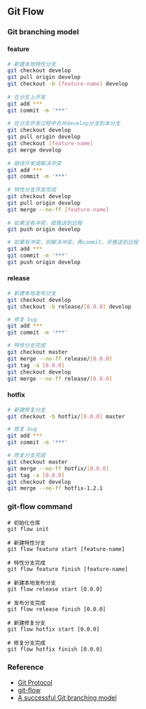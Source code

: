 ## Git Flow

### Git branching model

#### feature

```bash
# 新建本地特性分支
git checkout develop
git pull origin develop
git checkout -b [feature-name] develop
 
# 在分支上开发
git add ***
git commit -m '***'
 
# 在分支开发过程中合并develop分支到本分支
git checkout develop
git pull origin develop
git checkout [feature-name]
git merge develop
 
# 继续开发或解决冲突
git add ***
git commit -m '***'
 
# 特性分支开发完成
git checkout develop
git pull origin develop
git merge --no-ff [feature-name]
 
# 如果没有冲突，就推送到远程
git push origin develop

# 如果有冲突，则解决冲突，再commit，并推送到远程
git add ***
git commit -m '***'
git push origin develop
```

#### release

```bash
# 新建本地发布分支
git checkout develop
git checkout -b release/[0.0.0] develop

# 修复 bug
git add ***
git commit -m '***'

# 特性分支完成
git checkout master
git merge --no-ff release/[0.0.0]
git tag -a [0.0.0]
git checkout develop
git merge --no-ff release/[0.0.0]
```

#### hotfix

```bash
# 新建修复分支
git checkout -b hotfix/[0.0.0] master

# 修复 bug
git add ***
git commit -m '***'

# 修复分支完成
git checkout master
git merge --no-ff hotfix/[0.0.0]
git tag -a [0.0.0]
git checkout develop
git merge --no-ff hotfix-1.2.1
```

### git-flow command

```shell
# 初始化仓库
git flow init

# 新建特性分支
git flow feature start [feature-name]

# 特性分支完成
git flow feature finish [feature-name]

# 新建本地发布分支
git flow release start [0.0.0]

# 发布分支完成
git flow release finish [0.0.0]

# 新建修复分支
git flow hotfix start [0.0.0]

# 修复分支完成
git flow hotfix finish [0.0.0]
```

### Reference

- [Git Protocol](https://github.com/thoughtbot/guides/tree/master/protocol/git)
- [git-flow](https://github.com/nvie/gitflow)
- [A successful Git branching model](http://nvie.com/posts/a-successful-git-branching-model/)
